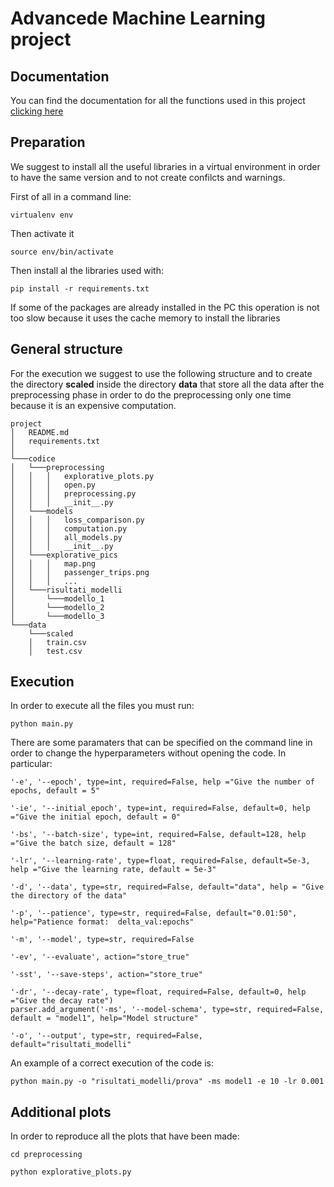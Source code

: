 # Advancede Machine Learning project

## Documentation

You can find the documentation for all the functions used in this project [clicking here](codice/documentation/main.md) 

## Preparation

We suggest to install all the useful libraries in a virtual environment in order to have the same version and to not create confilcts and warnings.

First of all in a command line:

`virtualenv env`

Then activate it

`source env/bin/activate`

Then install al the libraries used with:

`pip install -r requirements.txt`

If some of the packages are already installed in the PC this operation is not too slow because it uses the cache memory to install the libraries


## General structure

For the execution we suggest to use the following structure and to create the directory **scaled** inside the directory **data** that store all the data after the preprocessing phase in order to do the preprocessing only one time because it is an expensive computation.

```
project
│   README.md
│   requirements.txt    
│
└───codice
│   └───preprocessing
│   │   │   explorative_plots.py
│   │   │   open.py
│   │   │   preprocessing.py
│   │   │   __init__.py
│   └───models
│   │   │   loss_comparison.py
│   │   │   computation.py
│   │   │   all_models.py
│   │   │   __init__.py
│   └───explorative_pics
│   │   │   map.png
│   │   │   passenger_trips.png
│   │   │   ...
│   └───risultati_modelli
│       └───modello_1
│       └───modello_2
│       └───modello_3
└───data
    └───scaled
    │   train.csv
    │   test.csv
```

## Execution

In order to execute all the files you must run:

`python main.py`

There are some paramaters that can be specified on the command line in order to change the hyperparameters without opening the code. In particular:

```
'-e', '--epoch', type=int, required=False, help ="Give the number of epochs, default = 5"

'-ie', '--initial_epoch', type=int, required=False, default=0, help ="Give the initial epoch, default = 0"

'-bs', '--batch-size', type=int, required=False, default=128, help ="Give the batch size, default = 128"

'-lr', '--learning-rate', type=float, required=False, default=5e-3, help ="Give the learning rate, default = 5e-3"

'-d', '--data', type=str, required=False, default="data", help = "Give the directory of the data"

'-p', '--patience', type=str, required=False, default="0.01:50", help="Patience format:  delta_val:epochs"

'-m', '--model', type=str, required=False

'-ev', '--evaluate', action="store_true"

'-sst', '--save-steps', action="store_true"

'-dr', '--decay-rate', type=float, required=False, default=0, help ="Give the decay rate")
parser.add_argument('-ms', '--model-schema', type=str, required=False, default = "model1", help="Model structure"

'-o', '--output', type=str, required=False, default="risultati_modelli"
```

An example of a correct execution of the code is:

`python main.py -o "risultati_modelli/prova" -ms model1 -e 10 -lr 0.001`
## Additional plots

In order to reproduce all the plots that have been made:

`cd preprocessing`

`python explorative_plots.py`
